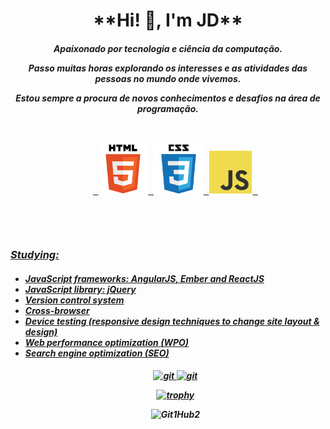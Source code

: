 <DOCTYPE html>
<html>
   <head>
     <meta charset="utf-8">
    </head>
<body>
  <h1 align="center"><b>**Hi! 👋, I'm JD**</h1>
  <h4 align="center"><p><i>Apaixonado por tecnologia e ciência da computação.
  <p> Passo muitas horas explorando os interesses e as atividades das pessoas no mundo onde vivemos.
  <p>Estou sempre a procura de novos conhecimentos e desafios na área de programação.</p></h4>
    </body>   
<pre>  
<ul align="center"><a href="https://html.spec.whatwg.org/" target="_blank"> <img src="https://raw.githubusercontent.com/devicons/devicon/2ae2a900d2f041da66e950e4d48052658d850630/icons/html5/html5-original-wordmark.svg" alt="icone html5" width="80" height="80"></a><a href="https://developer.mozilla.org/en-US/docs/Web/CSS" target="_blank"> <img src="https://raw.githubusercontent.com/devicons/devicon/2ae2a900d2f041da66e950e4d48052658d850630/icons/css3/css3-original-wordmark.svg" alt="icone css" width="80" height="80"></a><a href="https://developer.mozilla.org/pt-BR/docs/Web/JavaScript/Guide/Introduction" target="_blank"> <img src="https://raw.githubusercontent.com/devicons/devicon/2ae2a900d2f041da66e950e4d48052658d850630/icons/javascript/javascript-original.svg" alt="icone js" width="70" height="70"> </ul>
</pre>


</br>

<h3><b>Studying:</b></h3>
 
<ul>
       <li><h4><i>JavaScript frameworks: AngularJS, Ember and ReactJS
          <li>JavaScript library: jQuery
           <li>Version control system
            <li>Cross-browser
             <li>Device testing (responsive design techniques to change site layout & design)
              <li>Web performance optimization (WPO)
                <li>Search engine optimization (SEO)
        </i></h4>
</ul>

<ul align="center" href="https://github-readme-stats.vercel.app" target="_blank"> <img src="https://github-readme-stats.vercel.app/api?username=git1hub2&show_icons=true&locale=en" alt="git" width="300" height="120">
</a><a href="https://github-readme-streak-stats.herokuapp.com" target="_blank"> <img src="https://github-readme-streak-stats.herokuapp.com/?user=git1hub2&" alt="git" width="300" height="120">
  
[![trophy](https://github-profile-trophy.vercel.app/?username=Git1Hub2&theme=onedark)](https://github.com/ryo-ma/github-profile-trophy)

<img src="https://komarev.com/ghpvc/?username=Git1Hub2" alt="Git1Hub2" />
</hl>
    </html>
